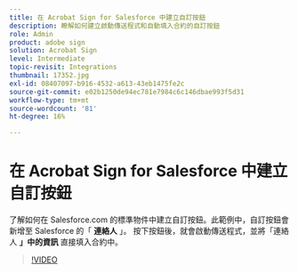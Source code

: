 ```yaml
---
title: 在 Acrobat Sign for Salesforce 中建立自訂按鈕
description: 瞭解如何建立啟動傳送程式和自動填入合約的自訂按鈕
role: Admin
product: adobe sign
solution: Acrobat Sign
level: Intermediate
topic-revisit: Integrations
thumbnail: 17352.jpg
exl-id: 08407097-b916-4532-a613-43eb1475fe2c
source-git-commit: e02b1250de94ec781e7984c6c146dbae993f5d31
workflow-type: tm+mt
source-wordcount: '81'
ht-degree: 16%

---
```


# 在 Acrobat Sign for Salesforce 中建立自訂按鈕

了解如何在 Salesforce.com 的標準物件中建立自訂按鈕。此範例中，自訂按鈕會新增至 Salesforce 的「 **連絡人** 」。 按下按鈕後，就會啟動傳送程式，並將「連絡人 **」中的資訊** 直接填入合約中。

>[!VIDEO](https://video.tv.adobe.com/v/17352?hidetitle=true)
